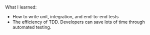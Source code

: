 What I learned:
- How to write unit, integration, and end-to-end tests
- The efficiency of TDD. Developers can save lots of time through automated testing.
